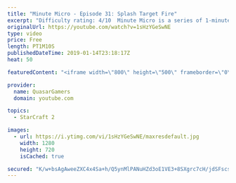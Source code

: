 ```yaml
---
title: "Minute Micro - Episode 31: Splash Target Fire"
excerpt: "Difficulty rating: 4/10  Minute Micro is a series of 1-minute videos explaining how to perform common micro techniques. This episode is on maximizing the damage output of splash units.  twitch.tv/Quasarprintf"
originalUrl: https://youtube.com/watch?v=1sHzYGeSwNE
type: video
price: Free
length: PT1M10S
publishedDateTime: 2019-01-14T23:18:17Z
heat: 50

featuredContent: "<iframe width=\"800\" height=\"500\" frameborder=\"0\" src=\"https://www.youtube.com/embed/1sHzYGeSwNE\" allow=\"accelerometer; autoplay; encrypted-media; gyroscope; picture-in-picture\" allowfullscreen></iframe>"

provider:
  name: QuasarGamers
  domain: youtube.com

topics:
  - StarCraft 2

images:
  - url: https://i.ytimg.com/vi/1sHzYGeSwNE/maxresdefault.jpg
    width: 1280
    height: 720
    isCached: true

secured: "K/w+bsAgAweeZXC4x4Sa+h/Q5ynMlPANuHZd3oE1VE3+8SXgrc7cH/jdSFscs/aaLlJI5QdpoVFuKpcbUKVCCqgE2vY/0KMUF9rvwVAUFlHIL9bVJr0dhubjw+OWEH5A4RpIF2rccmONfRMhWrGA5FBA4yJBx6mm/BQnFQiGZl3EpHKJUbj4jTG0S8gFWHgHmUAfhFCHkDtvUnVv0hIowMA0zuCF2beDYzNHdthiXATWreZ2x1Y9YfV+gR613GcpSdbZqE8crhZF0MLCcoGxHpQJ1Wb5p2yuDK3lHTt58H9VofiAIUtAtrFq76row2Of9B5uVL0FrNcQ3DnM0JvtAt7eGossIb7jSQlq5TJ1Svw0ZU2GQ6zthP/i70JU479ItHK5ZZepG/V1r2/6vTGbEuc8TFePaAio+G40hWOirvY=;UCc1MWjhE9w4kMdm1pdckQ=="
---
```


